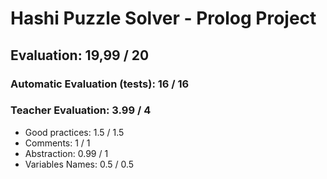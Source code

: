 # Hashi Puzzle Solver - Prolog Project
## Evaluation: 19,99 / 20

### Automatic Evaluation (tests): 16 / 16

### Teacher Evaluation: 3.99 / 4
- Good practices: 1.5 / 1.5
- Comments: 1 / 1
- Abstraction: 0.99 / 1
- Variables Names: 0.5 / 0.5

